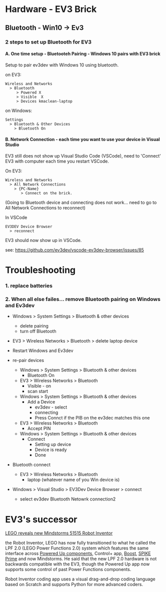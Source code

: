 # Hardware - EV3 Brick

## Bluetooth - Win10 -> Ev3

### 2 steps to set up Bluetooth for EV3

#### A. One time setup - Bluetooteh Pairing - Windows 10 pairs with EV3 brick

Setup to pair ev3dev with Windows 10 using bluetooth.

on EV3:

    Wireless and Networks
      > Bluetooth
         > Powered X
         > Visible  X
         > Devices kmaclean-laptop

on Windows: 

    Settings
      > Bluetooth & Other Devices
        > Bluetooth On

#### B. Network Connection - each time you want to use your device in Visual Studio

EV3 still does not show up  Visual Studio Code (VSCode), need to 'Connect' EV3 with computer each time you restart VSCode.

On EV3:

    Wireless and Networks 
      > All Network Connections 
        > {PC-Name} 
           > Connect on the brick.

(Going to Bluetooth device and connecting does not work... need to go to All Network Connections to reconnect)

In VSCode

    EV3DEV Device Browser
      > reconnect
EV3 should now show up in VSCode.

see: https://github.com/ev3dev/vscode-ev3dev-browser/issues/85


# Troubleshooting

### 1. replace batteries

### 2. When all else failes... remove Bluetooth pairing on Windows and Ev3dev
*  Windows > System Settings > Bluetooth & other devices
   * delete pairing
   * turn off Bluetooth

* EV3 > Wireless Networks > Bluetooth > delete laptop device

* Restart Windows and Ev3dev

* re-pair devices
  * Windows  > System Settings > Bluetooth & other devices
    * Bluetooth On
  * EV3 > Wireless Networks > Bluetooth
    * Visible - on
    * scan start
  * Windows  > System Settings > Bluetooth & other devices
    * Add a Device
      * ev3dev - select
      *   connecting
      * Press Connct if the PIB on the ev3dec matches this one
  * EV3 > Wireless Networks > Bluetooth
    * Accept PIN
  * Windows  > System Settings > Bluetooth & other devices
    * Connect
      * Setting up device
      * Device is ready
      * Done

* Bluetooth connect
  * EV3 > Wireless Networks > Bluetooth
    * laptop (whatever name of you Win device is)
    
* Windows > Visual Studio > EV3Dev Device Browser > connect
  * select ev3dev Bluetooth Netowrk connection2
  


# EV3's successor

[LEGO reveals new Mindstorms 51515 Robot Inventor](https://www.brothers-brick.com/2020/06/12/lego-reveals-new-mindstorms-51515-robot-inventor-a-5-in-1-robotics-and-coding-set-news/)

the Robot Inventor, LEGO has now fully transitioned to what he called the LPF 2.0 (LEGO Power Functions 2.0) system which features the same interface across [Powered Up components](https://www.brothers-brick.com/2020/05/30/three-new-powered-up-technic-hubs-and-motors-will-be-available-from-lego-in-june-news/), Control+ app, [Boost](https://www.brothers-brick.com/2018/02/16/lego-boost-17101-creative-toolbox-review/), [SPIKE Prime](https://www.brothers-brick.com/2020/01/17/a-new-lease-on-learning-with-lego-education-set-45678-spike-prime-review/) and now Mindstorms. He said that the new LPF 2.0 hardware is not backwards compatible with the EV3, though the Powered Up app now supports some control of past Power Functions components.

Robot Inventor coding app uses a visual drag-and-drop coding language based on Scratch and supports Python for more advanced coders.
